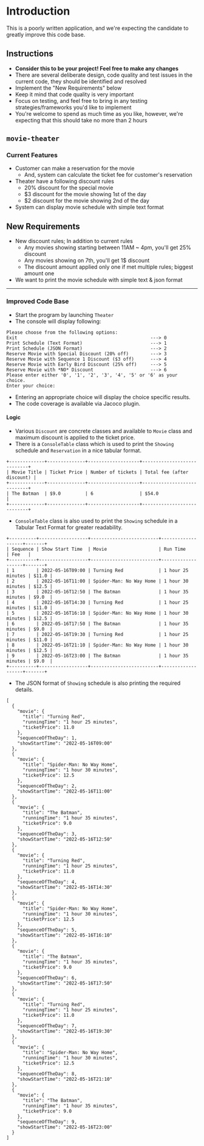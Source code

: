 # Introduction

This is a poorly written application, and we're expecting the candidate to greatly improve this code base.

## Instructions
* **Consider this to be your project! Feel free to make any changes**
* There are several deliberate design, code quality and test issues in the current code, they should be identified and resolved
* Implement the "New Requirements" below
* Keep it mind that code quality is very important
* Focus on testing, and feel free to bring in any testing strategies/frameworks you'd like to implement
* You're welcome to spend as much time as you like, however, we're expecting that this should take no more than 2 hours

## `movie-theater`

### Current Features
* Customer can make a reservation for the movie
  * And, system can calculate the ticket fee for customer's reservation
* Theater have a following discount rules
  * 20% discount for the special movie
  * $3 discount for the movie showing 1st of the day
  * $2 discount for the movie showing 2nd of the day
* System can display movie schedule with simple text format

## New Requirements
* New discount rules; In addition to current rules
  * Any movies showing starting between 11AM ~ 4pm, you'll get 25% discount
  * Any movies showing on 7th, you'll get 1$ discount
  * The discount amount applied only one if met multiple rules; biggest amount one
* We want to print the movie schedule with simple text & json format

------------------------------------
### Improved Code Base

* Start the program by launching `Theater`
* The console will display following:
```
Please choose from the following options:
Exit                                                 ---> 0
Print Schedule (Text Format)                         ---> 1
Print Schedule (JSON Format)                         ---> 2
Reserve Movie with Special Discount (20% off)        ---> 3
Reserve Movie with Sequence 1 Discount ($3 off)      ---> 4
Reserve Movie with Early Bird Discount (25% off)     ---> 5
Reserve Movie with *NO* Discount                     ---> 6
Please enter either '0', '1', '2', '3', '4', '5' or '6' as your choice.
Enter your choice:
```
* Entering an appropriate choice will display the choice specific results.
* The code coverage is available via Jacoco plugin.

#### Logic
* Various `Discount` are concrete classes and available to `Movie` class and maximum discount is applied to the ticket price.
* There is a `ConsoleTable` class which is used to print the `Showing` schedule and `Reservation` in a nice tabular format.
```
+-------------+--------------+-------------------+----------------------------+
| Movie Title | Ticket Price | Number of tickets | Total fee (after discount) |
+-------------+--------------+-------------------+----------------------------+
| The Batman  | $9.0         | 6                 | $54.0                      |
+-------------+--------------+-------------------+----------------------------+
```
* `ConsoleTable` class is also used to print the `Showing` schedule in a Tabular Text Format for greater readability.
```
+----------+------------------+-------------------------+-------------------+-------+
| Sequence | Show Start Time  | Movie                   | Run Time          | Fee   |
+----------+------------------+-------------------------+-------------------+-------+
| 1        | 2022-05-16T09:00 | Turning Red             | 1 hour 25 minutes | $11.0 |
| 2        | 2022-05-16T11:00 | Spider-Man: No Way Home | 1 hour 30 minutes | $12.5 |
| 3        | 2022-05-16T12:50 | The Batman              | 1 hour 35 minutes | $9.0  |
| 4        | 2022-05-16T14:30 | Turning Red             | 1 hour 25 minutes | $11.0 |
| 5        | 2022-05-16T16:10 | Spider-Man: No Way Home | 1 hour 30 minutes | $12.5 |
| 6        | 2022-05-16T17:50 | The Batman              | 1 hour 35 minutes | $9.0  |
| 7        | 2022-05-16T19:30 | Turning Red             | 1 hour 25 minutes | $11.0 |
| 8        | 2022-05-16T21:10 | Spider-Man: No Way Home | 1 hour 30 minutes | $12.5 |
| 9        | 2022-05-16T23:00 | The Batman              | 1 hour 35 minutes | $9.0  |
+----------+------------------+-------------------------+-------------------+-------+
```
* The JSON format of `Showing` schedule is also printing the required details.
```
[
  {
    "movie": {
      "title": "Turning Red",
      "runningTime": "1 hour 25 minutes",
      "ticketPrice": 11.0
    },
    "sequenceOfTheDay": 1,
    "showStartTime": "2022-05-16T09:00"
  },
  {
    "movie": {
      "title": "Spider-Man: No Way Home",
      "runningTime": "1 hour 30 minutes",
      "ticketPrice": 12.5
    },
    "sequenceOfTheDay": 2,
    "showStartTime": "2022-05-16T11:00"
  },
  {
    "movie": {
      "title": "The Batman",
      "runningTime": "1 hour 35 minutes",
      "ticketPrice": 9.0
    },
    "sequenceOfTheDay": 3,
    "showStartTime": "2022-05-16T12:50"
  },
  {
    "movie": {
      "title": "Turning Red",
      "runningTime": "1 hour 25 minutes",
      "ticketPrice": 11.0
    },
    "sequenceOfTheDay": 4,
    "showStartTime": "2022-05-16T14:30"
  },
  {
    "movie": {
      "title": "Spider-Man: No Way Home",
      "runningTime": "1 hour 30 minutes",
      "ticketPrice": 12.5
    },
    "sequenceOfTheDay": 5,
    "showStartTime": "2022-05-16T16:10"
  },
  {
    "movie": {
      "title": "The Batman",
      "runningTime": "1 hour 35 minutes",
      "ticketPrice": 9.0
    },
    "sequenceOfTheDay": 6,
    "showStartTime": "2022-05-16T17:50"
  },
  {
    "movie": {
      "title": "Turning Red",
      "runningTime": "1 hour 25 minutes",
      "ticketPrice": 11.0
    },
    "sequenceOfTheDay": 7,
    "showStartTime": "2022-05-16T19:30"
  },
  {
    "movie": {
      "title": "Spider-Man: No Way Home",
      "runningTime": "1 hour 30 minutes",
      "ticketPrice": 12.5
    },
    "sequenceOfTheDay": 8,
    "showStartTime": "2022-05-16T21:10"
  },
  {
    "movie": {
      "title": "The Batman",
      "runningTime": "1 hour 35 minutes",
      "ticketPrice": 9.0
    },
    "sequenceOfTheDay": 9,
    "showStartTime": "2022-05-16T23:00"
  }
]
```
